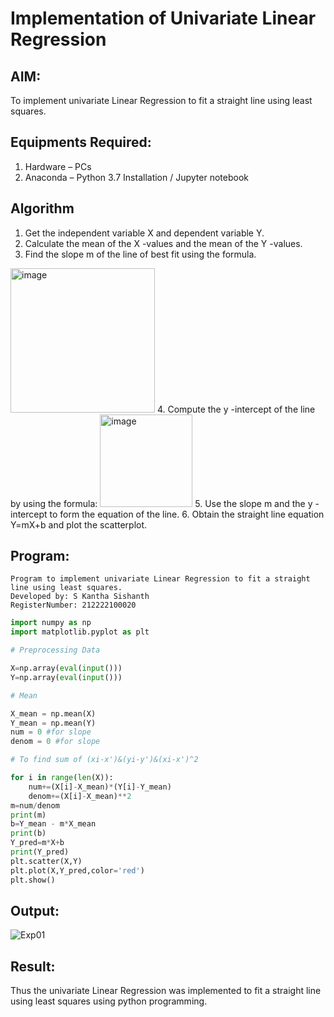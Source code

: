 # Implementation of Univariate Linear Regression
## AIM:
To implement univariate Linear Regression to fit a straight line using least squares.

## Equipments Required:
1. Hardware – PCs
2. Anaconda – Python 3.7 Installation / Jupyter notebook

## Algorithm
1. Get the independent variable X and dependent variable Y.
2. Calculate the mean of the X -values and the mean of the Y -values.
3. Find the slope m of the line of best fit using the formula. 
<img width="231" alt="image" src="https://user-images.githubusercontent.com/93026020/192078527-b3b5ee3e-992f-46c4-865b-3b7ce4ac54ad.png">
4. Compute the y -intercept of the line by using the formula:
<img width="148" alt="image" src="https://user-images.githubusercontent.com/93026020/192078545-79d70b90-7e9d-4b85-9f8b-9d7548a4c5a4.png">
5. Use the slope m and the y -intercept to form the equation of the line.
6. Obtain the straight line equation Y=mX+b and plot the scatterplot.

## Program:

```
Program to implement univariate Linear Regression to fit a straight line using least squares.
Developed by: S Kantha Sishanth
RegisterNumber: 212222100020
```
```py
import numpy as np
import matplotlib.pyplot as plt

# Preprocessing Data

X=np.array(eval(input()))
Y=np.array(eval(input()))

# Mean

X_mean = np.mean(X)
Y_mean = np.mean(Y)
num = 0 #for slope
denom = 0 #for slope

# To find sum of (xi-x')&(yi-y')&(xi-x')^2

for i in range(len(X)):
    num+=(X[i]-X_mean)*(Y[i]-Y_mean)
    denom+=(X[i]-X_mean)**2
m=num/denom
print(m)
b=Y_mean - m*X_mean
print(b)
Y_pred=m*X+b
print(Y_pred)
plt.scatter(X,Y)
plt.plot(X,Y_pred,color='red') 
plt.show() 
```

## Output:

![Exp01](https://github.com/Skanthasishanth/Find-the-best-fit-line-using-Least-Squares-Method/assets/118298456/b45ca7d4-f431-487c-ad05-fda45f566aab)

## Result:

Thus the univariate Linear Regression was implemented to fit a straight line using least squares using python programming.
